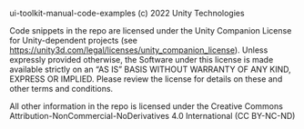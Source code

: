 ui-toolkit-manual-code-examples (c) 2022 Unity Technologies

Code snippets in the repo are licensed under the Unity Companion License for Unity-dependent projects (see https://unity3d.com/legal/licenses/unity_companion_license). Unless expressly provided otherwise, the Software under this license is made available strictly on an “AS IS” BASIS WITHOUT WARRANTY OF ANY KIND, EXPRESS OR IMPLIED. Please review the license for details on these and other terms and conditions.

All other information in the repo is licensed under the Creative Commons Attribution-NonCommercial-NoDerivatives 4.0 International (CC BY-NC-ND)